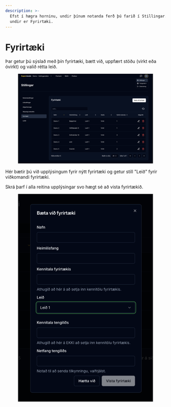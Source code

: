 ```yaml
---
description: >-
  Efst í hægra horninu, undir þínum notanda ferð þú farið í Stillingar. Þar
  undir er Fyrirtæki.
---
```


# Fyrirtæki

Þar getur þú sýslað með þín fyrirtæki, bætt við, uppfært stöðu (virkt eða óvirkt) og valið rétta leið.&#x20;

<figure><img src="../.gitbook/assets/Screenshot 2025-07-11 at 15.38.33 (1).png" alt=""><figcaption></figcaption></figure>

Hér bætir þú við upplýsingum fyrir nýtt fyrirtæki og getur still "Leið" fyrir viðkomandi fyrirtæki.&#x20;

Skrá þarf í alla reitina upplýsingar svo hægt sé að vista fyrirtækið.

<figure><img src="../.gitbook/assets/Screenshot 2025-07-14 at 11.52.02.png" alt=""><figcaption></figcaption></figure>
